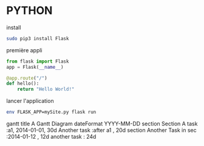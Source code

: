
# PYTHON

install


```bash
sudo pip3 install Flask
```

première appli


```python
from flask import Flask
app = Flask(__name__)

@app.route("/")
def hello():
    return "Hello World!"
```

lancer l'application

```bash
env FLASK_APP=mySite.py flask run
```

<div class="mermaid">
gantt
    title A Gantt Diagram
    dateFormat  YYYY-MM-DD
    section Section
    A task           :a1, 2014-01-01, 30d
    Another task     :after a1  , 20d
    section Another
    Task in sec      :2014-01-12  , 12d
    another task      : 24d
</div>
